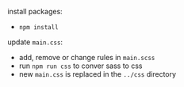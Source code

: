 install packages:
- `npm install`

update `main.css`:
- add, remove or change rules in `main.scss`
- run `npm run css` to conver sass to css
- new `main.css` is replaced in the `../css` directory
